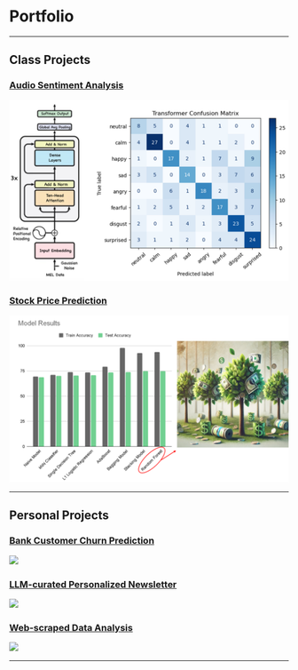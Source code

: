 # Portfolio
---

## Class Projects

### [Audio Sentiment Analysis](/audio_sentiment)
<a href="/audio_sentiment">
  <img src="images/audio_project_image.png" class="project-image">
</a>

### [Stock Price Prediction](/docs/stock_prediction.html)
<a href="/docs/stock_prediction.html">
  <img src="images/stock_project_image.png" class="project-image">
</a>  

---

## Personal Projects

### [Bank Customer Churn Prediction](/docs/bank_churn.html)  
<a href="/docs/bank_churn.html">
  <img src="images/bank_churn_image.png" class="project-image" style="width: 60%; height: auto;">
</a>

### [LLM-curated Personalized Newsletter](/pdf/sample_presentation.pdf)  
<img src="images/dummy_thumbnail.jpg?raw=true"/>

### [Web-scraped Data Analysis](http://example.com/)  
<img src="images/dummy_thumbnail.jpg?raw=true"/>

---


